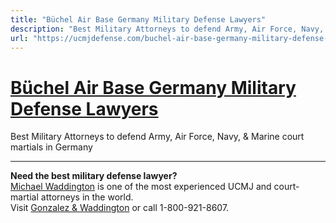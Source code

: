 ```yaml
---
title: "Büchel Air Base Germany Military Defense Lawyers"
description: "Best Military Attorneys to defend Army, Air Force, Navy, & Marine court martials in Germany"
url: "https://ucmjdefense.com/buchel-air-base-germany-military-defense-lawyers.html"
---
```


# [Büchel Air Base Germany Military Defense Lawyers](https://ucmjdefense.com/buchel-air-base-germany-military-defense-lawyers.html)

Best Military Attorneys to defend Army, Air Force, Navy, & Marine court martials in Germany

---

**Need the best military defense lawyer?**  
[Michael Waddington](https://ucmjdefense.com/attorneys/michael-stewart-waddington-partner.html) is one of the most experienced UCMJ and court-martial attorneys in the world.  
Visit [Gonzalez & Waddington](https://ucmjdefense.com) or call 1-800-921-8607.
